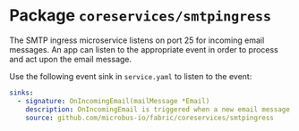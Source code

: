 # Package `coreservices/smtpingress`

The SMTP ingress microservice listens on port 25 for incoming email messages. An app can listen to the appropriate event in order to process and act upon the email message.

Use the following event sink in `service.yaml` to listen to the event:

```yaml
sinks:
  - signature: OnIncomingEmail(mailMessage *Email)
    description: OnIncomingEmail is triggered when a new email message is received.
    source: github.com/microbus-io/fabric/coreservices/smtpingress
```
